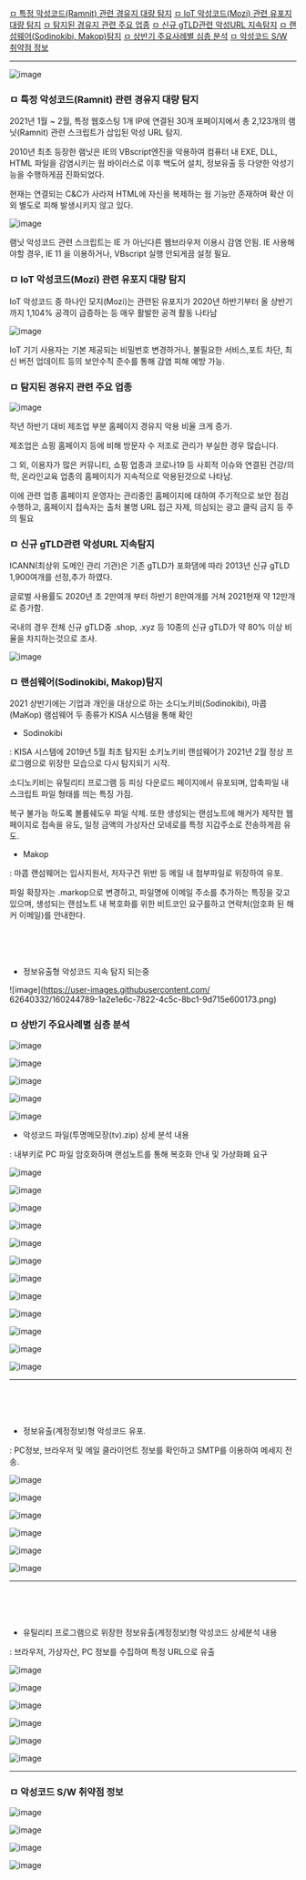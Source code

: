 [ㅁ 특정 악성코드(Ramnit) 관련 경유지 대량 탐지](#ㅁ-특정-악성코드ramnit-관련-경유지-대량-탐지)
[ㅁ IoT 악성코드(Mozi) 관련 유포지 대량 탐지](#ㅁ-iot-악성코드mozi-관련-유포지-대량-탐지)
[ㅁ 탐지된 경유지 관련 주요 업종](#ㅁ-탐지된-경유지-관련-주요-업종)
[ㅁ 신규 gTLD관련 악성URL 지속탐지](#ㅁ-신규-gtld관련-악성url-지속탐지)
[ㅁ 랜섬웨어(Sodinokibi, Makop)탐지](#ㅁ-랜섬웨어sodinokibi-makop탐지)
[ㅁ 상반기 주요사례별 심층 분석](#ㅁ-상반기-주요사례별-심층-분석)
[ㅁ 악성코드 S/W 취약점 정보](#ㅁ-악성코드-sw-취약점-정보)

---

![image](https://user-images.githubusercontent.com/62640332/160244209-8d7a6333-ca7f-4a95-8620-e0b30f884080.png)



### ㅁ 특정 악성코드(Ramnit) 관련 경유지 대량 탐지

2021년 1월 ~ 2월, 특정 웹호스팅 1개 IP에 연결된 30개 포페이지에서 총 2,123개의 램닛(Ramnit) 관련 스크립트가 삽입된 악성 URL 탐지.

2010년 최초 등장한 램닛은 IE의 VBscript엔진을 악용하여 컴퓨터 내 EXE, DLL, HTML 파일을 감염시키는 웜 바이러스로 이후 백도어 설치, 정보유출 등 다양한 악성기능을 수행하게끔 진화되었다.

현재는 연결되는 C&C가 사라져 HTML에 자신을 복제하는 웜 기능만 존재하며 확산 이외 별도로 피해 발생시키지 않고 있다.

![image](https://user-images.githubusercontent.com/62640332/160244292-b7eca443-8658-4085-86fd-8c54205e7da5.png)

램닛 악성코드 관련 스크립트는 IE 가 아닌다른 웹브라우저 이용시 감염 안됨.
IE 사용해야할 경우, IE 11 을 이용하거나, VBscript 실행 안되게끔 설정 필요.


### ㅁ IoT 악성코드(Mozi) 관련 유포지 대량 탐지

IoT 악성코드 중 하나인 모지(Mozi)는 관련된 유포지가 2020년 하반기부터 올 상반기 까지 1,104% 공격이 급증하는 등 매우 활발한 공격 활동 나타남

![image](https://user-images.githubusercontent.com/62640332/160244381-58c45ec5-ea09-4b1f-a795-e5994aa849be.png)

IoT 기기 사용자는 기본 제공되는 비밀번호 변경하거나, 불필요한 서비스,포트 차단, 최신 버전 업데이트 등의 보안수칙 준수를 통해 감염 피해 예방 가능.

### ㅁ 탐지된 경유지 관련 주요 업종

![image](https://user-images.githubusercontent.com/62640332/160244430-41de8a76-c159-4b26-9385-e0d9b8404a31.png)

작년 하반기 대비 제조업 부분 홈페이지 경유지 악용 비율 크게 증가.

제조업은 쇼핑 홈페이지 등에 비해 방문자 수 저조로 관리가 부실한 경우 많습니다.

그 외, 이용자가 많은 커뮤니티, 쇼핑 업종과 코로나19 등 사회적 이슈와 연결된 건강/의학, 온라인교육 업종의 홈페이지가 지속적으로 악용된것으로 나타남.

이에 관련 업종 홈페이지 운영자는 관리중인 홈페이지에 대하여 주기적으로 보안 점검 수행하고, 홈페이지 접속자는 출처 불명 URL 접근 자제, 의심되는 광고 클릭 금지 등 주의 필요

### ㅁ 신규 gTLD관련 악성URL 지속탐지

ICANN(최상위 도메인 관리 기관)은 기존 gTLD가 포화댐에 따라 2013년 신규 gTLD 1,900여개를 선정,추가 하였다.

글로벌 사용률도 2020년 초 2만여개 부터 하반기 8만여개를 거쳐 2021현재 약 12만개로 증가함.

국내의 경우 전체 신규 gTLD중 .shop, .xyz 등 10종의 신규 gTLD가 약 80% 이상 비율을 차지하는것으로 조사.

![image](https://user-images.githubusercontent.com/62640332/160244554-1b2469ad-9052-4bda-a14f-c3831b0879e5.png)

### ㅁ 랜섬웨어(Sodinokibi, Makop)탐지

2021 상반기에는 기업과 개인을 대상으로 하는 소디노키비(Sodinokibi), 마콥(MaKop) 램섬웨어 두 종류가 KISA 시스템을 통해 확인

- Sodinokibi

: KISA 시스템에 2019년 5월 최초 탐지된 소키노키비 랜섬웨어가 2021년 2월 정상 프로그램으로 위장한 모습으로 다시 탐지되기 시작.

소디노키비는 유틸리티 프로그램 등 피싱 다운로드 페이지에서 유포되며, 압축파일 내 스크립트 파일 형태를 띄는 특징 가짐.

복구 불가능 하도록 볼륨쉐도우 파일 삭제. 또한 생성되는 랜섬노트에 해커가 제작한 웹페이지로 접속을 유도, 일정 금액의 가상자산 모네로를 특정 지갑주소로 전송하게끔 유도.

- Makop

: 마콥 랜섬웨어는 입사지원서, 저자구건 위반 등 메일 내 첨부파일로 위장하여 유포.

파일 확장자는 .markop으로 변경하고, 파일명에 이메일 주소를 추가하는 특징을 갖고있으며, 생성되는 랜섬노트 내 복호화를 위한 비트코인 요구를하고 연락처(암호화 된 해커 이메일)를 안내한다.


<br>
<br>
<br>


- 정보유출형 악성코드 지속 탐지 되는중
  
![image](https://user-images.githubusercontent.com/
62640332/160244789-1a2e1e6c-7822-4c5c-8bc1-9d715e600173.png)

### ㅁ 상반기 주요사례별 심층 분석

![image](https://user-images.githubusercontent.com/62640332/160244818-440c06fa-b5bd-4e31-a92f-8a0d70f53a76.png)

![image](https://user-images.githubusercontent.com/62640332/160244843-f7665f7f-b8fc-4c6e-9663-61199f3bdbca.png)

![image](https://user-images.githubusercontent.com/62640332/160244859-7c5e7f36-e860-4659-a0b8-dc2189ed2230.png)

![image](https://user-images.githubusercontent.com/62640332/160244874-334988c1-e0de-44cc-86d4-283f01a52ce5.png)

![image](https://user-images.githubusercontent.com/62640332/160244893-4149600b-401d-4b6f-9f47-11c4bdca644a.png)


- 악성코드 파일(투명메모장(tv).zip) 상세 분석 내용

: 내부키로 PC 파일 암호화하며 랜섬노트를 통해 복호화 안내 및 가상화폐 요구

![image](https://user-images.githubusercontent.com/62640332/160244932-7edd9dcc-461e-4145-9498-8f554f020cd9.png)

![image](https://user-images.githubusercontent.com/62640332/160244937-eb8f223b-e307-479e-9b3c-022517ed7887.png)

![image](https://user-images.githubusercontent.com/62640332/160244942-930be969-4f99-4276-a451-bae17c947149.png)

![image](https://user-images.githubusercontent.com/62640332/160244955-0f83fb63-fe97-4604-a292-9cd62e2d47f4.png)

![image](https://user-images.githubusercontent.com/62640332/160244966-09f982d6-c475-4c5c-830a-29800a270861.png)

![image](https://user-images.githubusercontent.com/62640332/160244973-d2e65cbb-f7fa-4d12-a074-c7bfaad9f9c2.png)

![image](https://user-images.githubusercontent.com/62640332/160244991-127a7c72-b5a9-4528-a81a-dc3c1f479819.png)

![image](https://user-images.githubusercontent.com/62640332/160245015-ff48597a-2b59-41b0-ad76-b83f185a6879.png)

![image](https://user-images.githubusercontent.com/62640332/160245031-bfd95324-72c7-47ad-a42e-020d33663ac4.png)

![image](https://user-images.githubusercontent.com/62640332/160245044-2e19c1b5-5639-4e59-bd0e-3ef356deb273.png)

![image](https://user-images.githubusercontent.com/62640332/160245063-764cbaa4-99af-4127-996e-95af82192609.png)

![image](https://user-images.githubusercontent.com/62640332/160245078-aa3a0431-2e0f-4853-b6eb-5552ee2bc327.png)


---

<br>
<br>
<br>

- 정보유출(계정정보)형 악성코드 유포.

: PC정보, 브라우저 및 메일 클라이언트 정보를 확인하고 SMTP를 이용하여 메세지 전송.

![image](https://user-images.githubusercontent.com/62640332/160245148-118745db-7a82-4d00-9bae-16ab5b4d289d.png)

![image](https://user-images.githubusercontent.com/62640332/160245157-6f9fac0f-0fd5-41cb-939f-9159a2c85a17.png)

![image](https://user-images.githubusercontent.com/62640332/160245165-94464f7d-1443-49d3-b15e-bfde854eddf4.png)

![image](https://user-images.githubusercontent.com/62640332/160245204-e55fefd4-1b91-47e4-b90b-59c2cc8aed2c.png)

![image](https://user-images.githubusercontent.com/62640332/160245219-369a6b0f-3427-45d6-bd5c-12ea273b3ef5.png)

![image](https://user-images.githubusercontent.com/62640332/160245233-70c7e4b4-2dd1-48ef-aa11-05ba46ed39e4.png)

---

<br>
<br>
<br>

- 유틸리티 프로그램으로 위장한 정보유출(계정정보)형 악성코드 상세분석 내용

: 브라우저, 가상자산, PC 정보를 수집하여 특정 URL으로 유출

![image](https://user-images.githubusercontent.com/62640332/160245277-ad3997d6-fa53-457b-b6b0-4ea171dc1cfd.png)

![image](https://user-images.githubusercontent.com/62640332/160245287-1a7d833d-7c2a-4a6c-ab18-1b1f605f843b.png)

![image](https://user-images.githubusercontent.com/62640332/160245305-96f6b466-239f-46e1-a3a9-a45a20b72190.png)

![image](https://user-images.githubusercontent.com/62640332/160245313-3cceae67-0cdd-4452-9e5e-d8f928888420.png)

![image](https://user-images.githubusercontent.com/62640332/160245330-316db127-3c74-4917-bd34-949cba826696.png)

![image](https://user-images.githubusercontent.com/62640332/160245349-631a773d-ad28-4f4a-9eb5-cc82dcdaadc8.png)

---

### ㅁ 악성코드 S/W 취약점 정보

![image](https://user-images.githubusercontent.com/62640332/160245384-9e6e07e2-8f2b-4a06-bf8d-8998404d2a33.png)

![image](https://user-images.githubusercontent.com/62640332/160245397-c256c6f7-509a-4c6d-a05c-a2a09c48d77c.png)

![image](https://user-images.githubusercontent.com/62640332/160245413-ec4b55cd-148c-44aa-97ba-b89acd5a5dfa.png)

![image](https://user-images.githubusercontent.com/62640332/160245433-cd3b22d8-4347-46ac-90d5-bfcceb97809f.png)